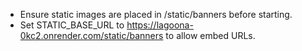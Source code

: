 - Ensure static images are placed in /static/banners before starting.
- Set STATIC_BASE_URL to https://lagoona-0kc2.onrender.com/static/banners to allow embed URLs.
